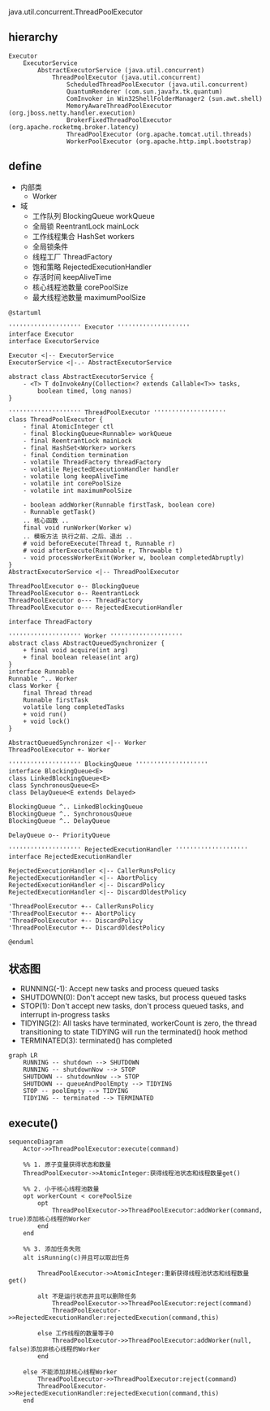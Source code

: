 java.util.concurrent.ThreadPoolExecutor

## hierarchy
```
Executor
    ExecutorService
        AbstractExecutorService (java.util.concurrent)
            ThreadPoolExecutor (java.util.concurrent)
                ScheduledThreadPoolExecutor (java.util.concurrent)
                QuantumRenderer (com.sun.javafx.tk.quantum)
                ComInvoker in Win32ShellFolderManager2 (sun.awt.shell)
                MemoryAwareThreadPoolExecutor (org.jboss.netty.handler.execution)
                BrokerFixedThreadPoolExecutor (org.apache.rocketmq.broker.latency)
                ThreadPoolExecutor (org.apache.tomcat.util.threads)
                WorkerPoolExecutor (org.apache.http.impl.bootstrap)
```

## define
* 内部类
  * Worker
* 域
  * 工作队列 BlockingQueue<Runnable> workQueue
  * 全局锁 ReentrantLock mainLock
  * 工作线程集合 HashSet<Worker> workers
  * 全局锁条件 
  * 线程工厂 ThreadFactory
  * 饱和策略 RejectedExecutionHandler
  * 存活时间 keepAliveTime
  * 核心线程池数量 corePoolSize
  * 最大线程池数量 maximumPoolSize

```plantuml
@startuml

'''''''''''''''''''' Executor ''''''''''''''''''''
interface Executor
interface ExecutorService

Executor <|-- ExecutorService
ExecutorService <|-.- AbstractExecutorService

abstract class AbstractExecutorService {
    - <T> T doInvokeAny(Collection<? extends Callable<T>> tasks,
        boolean timed, long nanos)
}

'''''''''''''''''''' ThreadPoolExecutor ''''''''''''''''''''
class ThreadPoolExecutor {
    - final AtomicInteger ctl
    - final BlockingQueue<Runnable> workQueue
    - final ReentrantLock mainLock
    - final HashSet<Worker> workers
    - final Condition termination
    - volatile ThreadFactory threadFactory
    - volatile RejectedExecutionHandler handler
    - volatile long keepAliveTime
    - volatile int corePoolSize
    - volatile int maximumPoolSize
    
    - boolean addWorker(Runnable firstTask, boolean core)
    - Runnable getTask()
    .. 核心函数 ..
    final void runWorker(Worker w) 
    .. 模板方法 执行之前、之后、退出 ..
    # void beforeExecute(Thread t, Runnable r)
    # void afterExecute(Runnable r, Throwable t)
    - void processWorkerExit(Worker w, boolean completedAbruptly)
}
AbstractExecutorService <|-- ThreadPoolExecutor

ThreadPoolExecutor o-- BlockingQueue
ThreadPoolExecutor o-- ReentrantLock
ThreadPoolExecutor o--- ThreadFactory
ThreadPoolExecutor o--- RejectedExecutionHandler

interface ThreadFactory

'''''''''''''''''''' Worker ''''''''''''''''''''
abstract class AbstractQueuedSynchronizer {
    + final void acquire(int arg)
    + final boolean release(int arg)
}
interface Runnable
Runnable ^.. Worker
class Worker {
    final Thread thread
    Runnable firstTask
    volatile long completedTasks
    + void run()
    + void lock()
}

AbstractQueuedSynchronizer <|-- Worker
ThreadPoolExecutor +- Worker

'''''''''''''''''''' BlockingQueue ''''''''''''''''''''
interface BlockingQueue<E>
class LinkedBlockingQueue<E>
class SynchronousQueue<E> 
class DelayQueue<E extends Delayed> 

BlockingQueue ^.. LinkedBlockingQueue
BlockingQueue ^.. SynchronousQueue
BlockingQueue ^.. DelayQueue

DelayQueue o-- PriorityQueue

'''''''''''''''''''' RejectedExecutionHandler ''''''''''''''''''''
interface RejectedExecutionHandler

RejectedExecutionHandler <|-- CallerRunsPolicy
RejectedExecutionHandler <|-- AbortPolicy
RejectedExecutionHandler <|-- DiscardPolicy
RejectedExecutionHandler <|-- DiscardOldestPolicy

'ThreadPoolExecutor +-- CallerRunsPolicy
'ThreadPoolExecutor +-- AbortPolicy
'ThreadPoolExecutor +-- DiscardPolicy
'ThreadPoolExecutor +-- DiscardOldestPolicy

@enduml
```

## 状态图

* RUNNING(-1):  Accept new tasks and process queued tasks
* SHUTDOWN(0): Don't accept new tasks, but process queued tasks
* STOP(1):     Don't accept new tasks, don't process queued tasks,
            and interrupt in-progress tasks
* TIDYING(2):  All tasks have terminated, workerCount is zero,
            the thread transitioning to state TIDYING
            will run the terminated() hook method
* TERMINATED(3): terminated() has completed
     
```mermaid
graph LR
    RUNNING -- shutdown --> SHUTDOWN
    RUNNING -- shutdownNow --> STOP
    SHUTDOWN -- shutdownNow --> STOP
    SHUTDOWN -- queueAndPoolEmpty --> TIDYING
    STOP -- poolEmpty --> TIDYING
    TIDYING -- terminated --> TERMINATED
```

## execute()

```mermaid
sequenceDiagram
    Actor->>ThreadPoolExecutor:execute(command)
    
    %% 1. 原子变量获得状态和数量
    ThreadPoolExecutor->>AtomicInteger:获得线程池状态和线程数量get()
    
    %% 2. 小于核心线程池数量
    opt workerCount < corePoolSize
        opt
            ThreadPoolExecutor->>ThreadPoolExecutor:addWorker(command, true)添加核心线程的Worker
        end
    end
    
    %% 3. 添加任务失败
    alt isRunning(c)并且可以取出任务
        
        ThreadPoolExecutor->>AtomicInteger:重新获得线程池状态和线程数量get()
        
        alt 不是运行状态并且可以删除任务
            ThreadPoolExecutor->>ThreadPoolExecutor:reject(command)
            ThreadPoolExecutor->>RejectedExecutionHandler:rejectedExecution(command,this)
            
        else 工作线程的数量等于0
            ThreadPoolExecutor->>ThreadPoolExecutor:addWorker(null, false)添加非核心线程的Worker
        end
        
    else 不能添加非核心线程Worker
        ThreadPoolExecutor->>ThreadPoolExecutor:reject(command)
        ThreadPoolExecutor->>RejectedExecutionHandler:rejectedExecution(command,this)
    end
```